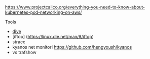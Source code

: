 https://www.projectcalico.org/everything-you-need-to-know-about-kubernetes-pod-networking-on-aws/

Tools
* [dive](https://github.com/wagoodman/dive)
* [iftop] (https://linux.die.net/man/8/iftop)
* strace
* kyanos net monitori https://github.com/hengyoush/kyanos
*  vs trafshow
